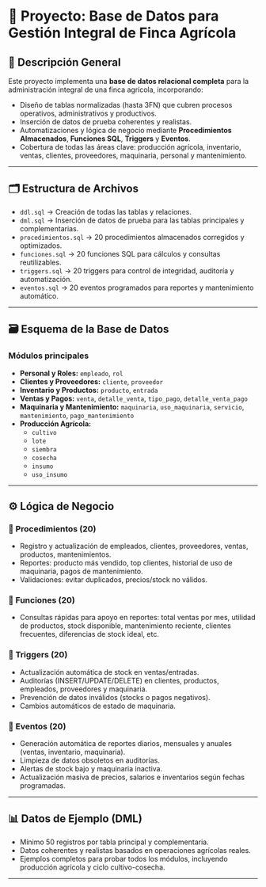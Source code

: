 # 🌱 Proyecto: Base de Datos para Gestión Integral de Finca Agrícola

## 📄 Descripción General

Este proyecto implementa una **base de datos relacional completa** para la administración integral de una finca agrícola, incorporando:

- Diseño de tablas normalizadas (hasta 3FN) que cubren procesos operativos, administrativos y productivos.
- Inserción de datos de prueba coherentes y realistas.
- Automatizaciones y lógica de negocio mediante **Procedimientos Almacenados**, **Funciones SQL**, **Triggers** y **Eventos**.
- Cobertura de todas las áreas clave: producción agrícola, inventario, ventas, clientes, proveedores, maquinaria, personal y mantenimiento.

---

## 🗂 Estructura de Archivos

- `ddl.sql` → Creación de todas las tablas y relaciones.
- `dml.sql` → Inserción de datos de prueba para las tablas principales y complementarias.
- `procedimientos.sql` → 20 procedimientos almacenados corregidos y optimizados.
- `funciones.sql` → 20 funciones SQL para cálculos y consultas reutilizables.
- `triggers.sql` → 20 triggers para control de integridad, auditoría y automatización.
- `eventos.sql` → 20 eventos programados para reportes y mantenimiento automático.

---

## 🗃 Esquema de la Base de Datos

### **Módulos principales**
- **Personal y Roles:** `empleado`, `rol`
- **Clientes y Proveedores:** `cliente`, `proveedor`
- **Inventario y Productos:** `producto`, `entrada`
- **Ventas y Pagos:** `venta`, `detalle_venta`, `tipo_pago`, `detalle_venta_pago`
- **Maquinaria y Mantenimiento:** `maquinaria`, `uso_maquinaria`, `servicio`, `mantenimiento`, `pago_mantenimiento`
- **Producción Agrícola:**  
  - `cultivo`
  - `lote`
  - `siembra`
  - `cosecha`
  - `insumo`
  - `uso_insumo`

---

## ⚙️ Lógica de Negocio

### 📌 Procedimientos (20)
- Registro y actualización de empleados, clientes, proveedores, ventas, productos, mantenimientos.
- Reportes: producto más vendido, top clientes, historial de uso de maquinaria, pagos de mantenimiento.
- Validaciones: evitar duplicados, precios/stock no válidos.

### 📌 Funciones (20)
- Consultas rápidas para apoyo en reportes: total ventas por mes, utilidad de productos, stock disponible, mantenimiento reciente, clientes frecuentes, diferencias de stock ideal, etc.

### 📌 Triggers (20)
- Actualización automática de stock en ventas/entradas.
- Auditorías (INSERT/UPDATE/DELETE) en clientes, productos, empleados, proveedores y maquinaria.
- Prevención de datos inválidos (stocks o pagos negativos).
- Cambios automáticos de estado de maquinaria.

### 📌 Eventos (20)
- Generación automática de reportes diarios, mensuales y anuales (ventas, inventario, maquinaria).
- Limpieza de datos obsoletos en auditorías.
- Alertas de stock bajo y maquinaria inactiva.
- Actualización masiva de precios, salarios e inventarios según fechas programadas.

---

## 📊 Datos de Ejemplo (DML)
- Mínimo 50 registros por tabla principal y complementaria.
- Datos coherentes y realistas basados en operaciones agrícolas reales.
- Ejemplos completos para probar todos los módulos, incluyendo producción agrícola y ciclo cultivo-cosecha.

---